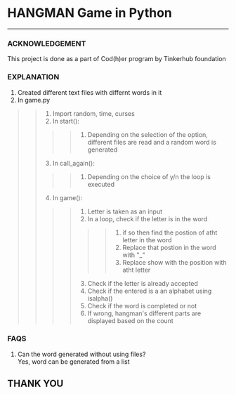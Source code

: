 # HANGMAN Game in Python
****
### ACKNOWLEDGEMENT<br>
This project is done as a part of Cod(h)er program by Tinkerhub foundation
### EXPLANATION<br>
1. Created different text files with differnt words in it <br>
2. In game.py<br>
>>1. Import random, time, curses
>>2. In start():
>>>>1. Depending on the selection of the option, different files are read and a random word is generated
>>3. In call_again():
>>>>1. Depending on the choice of y/n the loop is executed
>>4. In game():
>>>>1. Letter is taken as an input
>>>>2. In a loop, check if the letter is in the word
>>>>>>1. if so then find the postion of atht letter in the word
>>>>>>2. Replace that postion in the word with "_"
>>>>>>3. Replace show with the position with atht letter 
>>>>3. Check if the letter is already accepted
>>>>4. Check if the entered is a an alphabet using isalpha()
>>>>5. Check if the word is completed or not
>>>>6. If wrong, hangman's different parts are displayed based on the count
### FAQS
1. Can the word generated without using files?<br>Yes, word can be generated from a list

## THANK YOU

